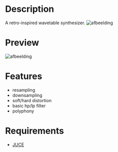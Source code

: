 # Description
A retro-inspired wavetable synthesizer.
![afbeelding](https://github.com/user-attachments/assets/a3e53a26-8b47-49b9-b6ce-de16ebae4421)

# Preview
![afbeelding](https://github.com/user-attachments/assets/0a0be0e3-9923-4423-a53e-39d6321a716b)

# Features
- resampling
- downsampling
- soft/hard distortion
- basic hp/lp filter
- polyphony
  
# Requirements
- [JUCE](https://github.com/juce-framework/JUCE?tab=readme-ov-file)
